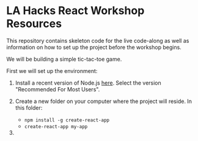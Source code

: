 # LA Hacks React Workshop Resources

This repository contains skeleton code for the
live code-along as well as information on how to
set up the project before the workshop begins.

We will be building a simple tic-tac-toe game.

First we will set up the environment:

1) Install a recent version of Node.js [here](https://nodejs.org/en/).
   Select the version "Recommended For Most Users".

2) Create a new folder on your computer where the project will reside.
   In this folder:
   	- `npm install -g create-react-app`
   	- `create-react-app my-app`

3) 
